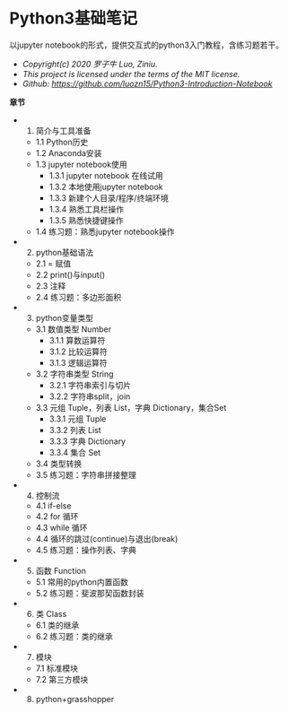 # Python3基础笔记

以jupyter notebook的形式，提供交互式的python3入门教程，含练习题若干。
- *Copyright(c) 2020 罗子牛 Luo, Ziniu.*
- *This project is licensed under the terms of the MIT license.*
- *Github: https://github.com/luozn15/Python3-Introduction-Notebook*

**章节**
- 1. 简介与工具准备
    - 1.1 Python历史
    - 1.2 Anaconda安装
    - 1.3 jupyter notebook使用
        - 1.3.1 jupyter notebook 在线试用
        - 1.3.2 本地使用jupyter notebook
        - 1.3.3 新建个人目录/程序/终端环境
        - 1.3.4 熟悉工具栏操作
        - 1.3.5 熟悉快捷键操作
    - 1.4 练习题：熟悉jupyter notebook操作
- 2. python基础语法
    - 2.1 = 赋值
    - 2.2 print()与input()
    - 2.3 注释
    - 2.4 练习题：多边形面积
- 3. python变量类型
    - 3.1 数值类型 Number
        - 3.1.1 算数运算符
        - 3.1.2 比较运算符
        - 3.1.3 逻辑运算符
    - 3.2 字符串类型 String
        - 3.2.1 字符串索引与切片
        - 3.2.2 字符串split，join
    - 3.3 元组 Tuple，列表 List，字典 Dictionary，集合Set
        - 3.3.1 元组 Tuple
        - 3.3.2 列表 List
        - 3.3.3 字典 Dictionary
        - 3.3.4 集合 Set
    - 3.4 类型转换
    - 3.5 练习题：字符串拼接整理
- 4. 控制流
    - 4.1 if-else
    - 4.2 for 循环
    - 4.3 while 循环
    - 4.4 循环的跳过(continue)与退出(break)
    - 4.5 练习题：操作列表、字典
- 5. 函数 Function
    - 5.1 常用的python内置函数
    - 5.2 练习题：斐波那契函数封装
- 6. 类 Class
    - 6.1 类的继承
    - 6.2 练习题：类的继承
- 7. 模块
    - 7.1 标准模块
    - 7.2 第三方模块
- 8. python+grasshopper
